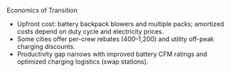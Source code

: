 Economics of Transition
- Upfront cost: battery backpack blowers and multiple packs; amortized costs depend on duty cycle and electricity prices.
- Some cities offer per-crew rebates ($400–$1,200) and utility off-peak charging discounts.
- Productivity gap narrows with improved battery CFM ratings and optimized charging logistics (swap stations).